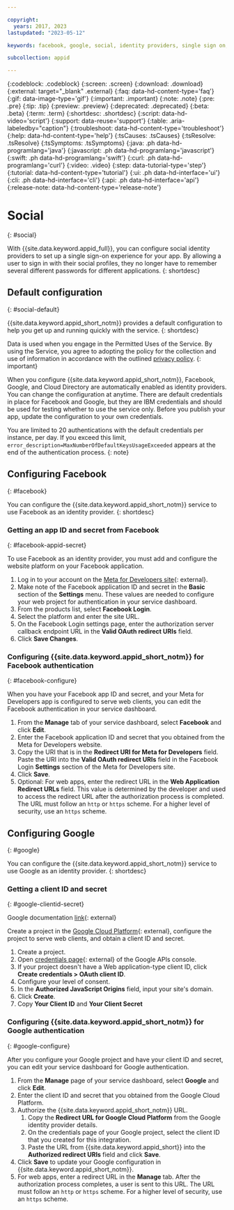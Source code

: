 ```yaml
---

copyright:
  years: 2017, 2023
lastupdated: "2023-05-12"

keywords: facebook, google, social, identity providers, single sign on, default configuration, authentication, authorization, identity, app security, idp, default credentials

subcollection: appid

---
```


{:codeblock: .codeblock}
{:screen: .screen}
{:download: .download}
{:external: target="_blank" .external}
{:faq: data-hd-content-type='faq'}
{:gif: data-image-type='gif'}
{:important: .important}
{:note: .note}
{:pre: .pre}
{:tip: .tip}
{:preview: .preview}
{:deprecated: .deprecated}
{:beta: .beta}
{:term: .term}
{:shortdesc: .shortdesc}
{:script: data-hd-video='script'}
{:support: data-reuse='support'}
{:table: .aria-labeledby="caption"}
{:troubleshoot: data-hd-content-type='troubleshoot'}
{:help: data-hd-content-type='help'}
{:tsCauses: .tsCauses}
{:tsResolve: .tsResolve}
{:tsSymptoms: .tsSymptoms}
{:java: .ph data-hd-programlang='java'}
{:javascript: .ph data-hd-programlang='javascript'}
{:swift: .ph data-hd-programlang='swift'}
{:curl: .ph data-hd-programlang='curl'}
{:video: .video}
{:step: data-tutorial-type='step'}
{:tutorial: data-hd-content-type='tutorial'}
{:ui: .ph data-hd-interface='ui'}
{:cli: .ph data-hd-interface='cli'}
{:api: .ph data-hd-interface='api'}
{:release-note: data-hd-content-type='release-note'}

# Social
{: #social}

With {{site.data.keyword.appid_full}}, you can configure social identity providers to set up a single sign-on experience for your app. By allowing a user to sign in with their social profiles, they no longer have to remember several different passwords for different applications.
{: shortdesc}


## Default configuration
{: #social-default}

{{site.data.keyword.appid_short_notm}} provides a default configuration to help you get up and running quickly with the service.
{: shortdesc}

Data is used when you engage in the Permitted Uses of the Service. By using the Service, you agree to adopting the policy for the collection and use of information in accordance with the outlined [privacy policy](/docs/appid?topic=appid-privacy-policy).
{: important}


When you configure {{site.data.keyword.appid_short_notm}}, Facebook, Google, and Cloud Directory are automatically enabled as identity providers. You can change the configuration at anytime. There are default credentials in place for Facebook and Google, but they are IBM credentials and should be used for testing whether to use the service only. Before you publish your app, update the configuration to your own credentials.

You are limited to 20 authentications with the default credentials per instance, per day. If you exceed this limit, `error_description=MaxNumberOfDefaultKeysUsageExceeded` appears at the end of the authentication process. 
{: note}


## Configuring Facebook
{: #facebook}

You can configure the {{site.data.keyword.appid_short_notm}} service to use Facebook as an identity provider.
{: shortdesc}

### Getting an app ID and secret from Facebook
{: #facebook-appid-secret}

To use Facebook as an identity provider, you must add and configure the website platform on your Facebook application.

1. Log in to your account on the [Meta for Developers site](https://developers.facebook.com/docs/development){: external}.
2. Make note of the Facebook application ID and secret in the **Basic** section of the **Settings** menu. These values are needed to configure your web project for authentication in your service dashboard.
4. From the products list, select **Facebook Login**.
3. Select the platform and enter the site URL.
5. On the Facebook Login settings page, enter the authorization server callback endpoint URL in the **Valid OAuth redirect URIs** field.
6. Click **Save Changes**.


### Configuring {{site.data.keyword.appid_short_notm}} for Facebook authentication
{: #facebook-configure}

When you have your Facebook app ID and secret, and your Meta for Developers app is configured to serve web clients, you can edit the Facebook authentication in your service dashboard.

1. From the **Manage** tab of your service dashboard, select **Facebook** and click **Edit**.
2. Enter the Facebook application ID and secret that you obtained from the Meta for Developers website.
3. Copy the URI that is in the **Redirect URI for Meta for Developers** field. Paste the URI into the **Valid OAuth redirect URIs** field in the Facebook Login **Settings** section of the Meta for Developers site.
4. Click **Save**.
5. Optional: For web apps, enter the redirect URL in the **Web Application Redirect URLs** field. This value is determined by the developer and used to access the redirect URL after the authorization process is completed. The URL must follow an `http` or `https` scheme. For a higher level of security, use an `https` scheme.


## Configuring Google
{: #google}

You can configure the {{site.data.keyword.appid_short_notm}} service to use Google as an identity provider.
{: shortdesc}

### Getting a client ID and secret
{: #google-clientid-secret}

Google documentation [link](https://developers.google.com/identity/gsi/web/guides/get-google-api-clientid){: external}

Create a project in the [Google Cloud Platform](https://cloud.google.com){: external}, configure the project to serve web clients, and obtain a client ID and secret.

1. Create a project.
2. Open [credentials page](https://console.cloud.google.com/apis/credentials){: external} of the Google APIs console.
3. If your project doesn't have a Web application-type client ID, click **Create credentials > OAuth client ID**.
4. Configure your level of consent.
5. In the **Authorized JavaScript Origins** field, input your site's domain.
6. Click **Create**.
7. Copy **Your Client ID** and **Your Client Secret**

### Configuring {{site.data.keyword.appid_short_notm}} for Google authentication
{: #google-configure}

After you configure your Google project and have your client ID and secret, you can edit your service dashboard for Google authentication.

1. From the **Manage** page of your service dashboard, select **Google** and click **Edit**.
2. Enter the client ID and secret that you obtained from the Google Cloud Platform.
3. Authorize the {{site.data.keyword.appid_short_notm}} URL.
   1. Copy the **Redirect URL for Google Cloud Platform** from the Google identity provider details.
   2. On the credentials page of your Google project, select the client ID that you created for this integration.
   3. Paste the URL from {{site.data.keyword.appid_short}} into the **Authorized redirect URIs** field and click **Save**.
4. Click **Save** to update your Google configuration in {{site.data.keyword.appid_short_notm}}.
5. For web apps, enter a redirect URL in the **Manage** tab. After the authorization process completes, a user is sent to this URL. The URL must follow an `http` or `https` scheme. For a higher level of security, use an `https` scheme.





